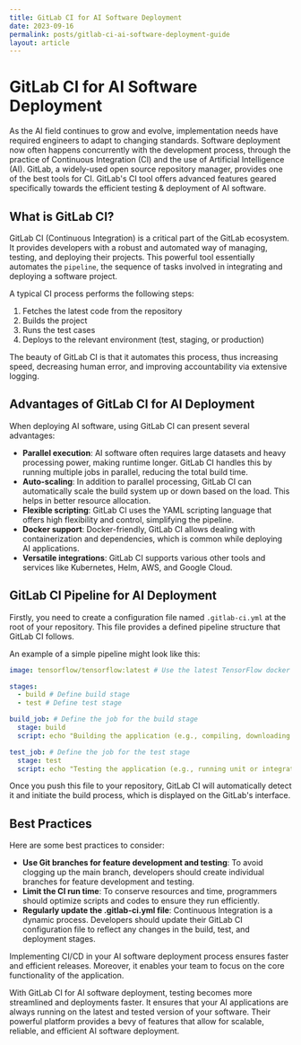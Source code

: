 ```yaml
---
title: GitLab CI for AI Software Deployment
date: 2023-09-16
permalink: posts/gitlab-ci-ai-software-deployment-guide
layout: article
---
```


# GitLab CI for AI Software Deployment

As the AI field continues to grow and evolve, implementation needs have required engineers to adapt to changing standards. Software deployment now often happens concurrently with the development process, through the practice of Continuous Integration (CI) and the use of Artificial Intelligence (AI). GitLab, a widely-used open source repository manager, provides one of the best tools for CI. GitLab's CI tool offers advanced features geared specifically towards the efficient testing &amp; deployment of AI software.

## What is GitLab CI?

GitLab CI (Continuous Integration) is a critical part of the GitLab ecosystem. It provides developers with a robust and automated way of managing, testing, and deploying their projects. This powerful tool essentially automates the `pipeline`, the sequence of tasks involved in integrating and deploying a software project.

A typical CI process performs the following steps:

1. Fetches the latest code from the repository
2. Builds the project
3. Runs the test cases
4. Deploys to the relevant environment (test, staging, or production)

The beauty of GitLab CI is that it automates this process, thus increasing speed, decreasing human error, and improving accountability via extensive logging.

## Advantages of GitLab CI for AI Deployment

When deploying AI software, using GitLab CI can present several advantages:

- **Parallel execution**: AI software often requires large datasets and heavy processing power, making runtime longer. GitLab CI handles this by running multiple jobs in parallel, reducing the total build time.
- **Auto-scaling**: In addition to parallel processing, GitLab CI can automatically scale the build system up or down based on the load. This helps in better resource allocation.
- **Flexible scripting**: GitLab CI uses the YAML scripting language that offers high flexibility and control, simplifying the pipeline.
- **Docker support**: Docker-friendly, GitLab CI allows dealing with containerization and dependencies, which is common while deploying AI applications.
- **Versatile integrations**: GitLab CI supports various other tools and services like Kubernetes, Helm, AWS, and Google Cloud.

## GitLab CI Pipeline for AI Deployment

Firstly, you need to create a configuration file named `.gitlab-ci.yml` at the root of your repository. This file provides a defined pipeline structure that GitLab CI follows.

An example of a simple pipeline might look like this:

```yaml
image: tensorflow/tensorflow:latest # Use the latest TensorFlow docker image

stages:
  - build # Define build stage
  - test # Define test stage

build_job: # Define the job for the build stage
  stage: build
  script: echo "Building the application (e.g., compiling, downloading dependencies)"

test_job: # Define the job for the test stage
  stage: test
  script: echo "Testing the application (e.g., running unit or integration tests)"
```

Once you push this file to your repository, GitLab CI will automatically detect it and initiate the build process, which is displayed on the GitLab's interface.

## Best Practices

Here are some best practices to consider:

- **Use Git branches for feature development and testing**: To avoid clogging up the main branch, developers should create individual branches for feature development and testing.
- **Limit the CI run time**: To conserve resources and time, programmers should optimize scripts and codes to ensure they run efficiently.
- **Regularly update the .gitlab-ci.yml file**: Continuous Integration is a dynamic process. Developers should update their GitLab CI configuration file to reflect any changes in the build, test, and deployment stages.

Implementing CI/CD in your AI software deployment process ensures faster and efficient releases. Moreover, it enables your team to focus on the core functionality of the application.

With GitLab CI for AI software deployment, testing becomes more streamlined and deployments faster. It ensures that your AI applications are always running on the latest and tested version of your software. Their powerful platform provides a bevy of features that allow for scalable, reliable, and efficient AI software deployment.
